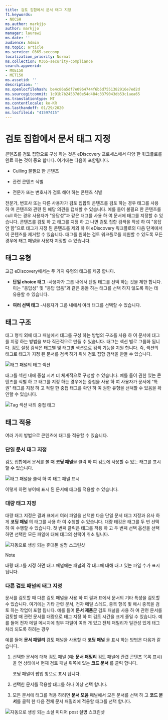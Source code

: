 ```yaml
---
title: 검토 집합에서 문서 태그 지정
f1.keywords:
- NOCSH
ms.author: markjjo
author: markjjo
manager: laurawi
ms.date: ''
audience: Admin
ms.topic: article
ms.service: O365-seccomp
localization_priority: Normal
ms.collection: M365-security-compliance
search.appverid:
- MOE150
- MET150
ms.assetid: ''
description: ''
ms.openlocfilehash: be4c86a5df7e0964744f6b5d7551382916e7ed2d
ms.sourcegitcommit: 1c91b7b24537d0e54d484c3379043db53c1aea65
ms.translationtype: MT
ms.contentlocale: ko-KR
ms.lasthandoff: 01/29/2020
ms.locfileid: "41597415"
---
```

# <a name="tag-documents-in-a-review-set"></a>검토 집합에서 문서 태그 지정

콘텐츠를 검토 집합으로 구성 하는 것은 eDiscovery 프로세스에서 다양 한 워크플로를 완료 하는 것이 중요 합니다. 여기에는 다음이 포함됩니다.

-  Culling 불필요 한 콘텐츠

- 관련 콘텐츠 식별
 
-  전문가 또는 변호사가 검토 해야 하는 콘텐츠 식별

전문가, 변호사 또는 다른 사용자가 검토 집합의 콘텐츠를 검토 하는 경우 태그를 사용 하 여 콘텐츠와 관련 된 해당 의견을 캡처할 수 있습니다. 예를 들어 불필요 한 콘텐츠를 cull 하는 경우 사용자가 "응답성"과 같은 태그를 사용 하 여 문서에 태그를 지정할 수 있습니다. 콘텐츠를 검토 하 고 태그를 지정 하 고 나면 검토 집합 검색을 작성 하 여 "응답 안 함"으로 태그가 지정 된 콘텐츠를 제외 하 여 eDiscovery 워크플로의 다음 단계에서이 콘텐츠를 제거할 수 있습니다. 태그를 원하는 검토 워크플로를 지원할 수 있도록 모든 경우에 태그 패널을 사용자 지정할 수 있습니다.

## <a name="tag-types"></a>태그 유형

고급 eDiscovery에서는 두 가지 유형의 태그를 제공 합니다.

- **단일 choice 태그** -사용자가 그룹 내에서 단일 태그를 선택 하는 것을 제한 합니다. 이는 "응답성" 및 "응답 없음"과 같은 충돌 하는 태그를 선택 하지 않도록 하는 데 유용할 수 있습니다. 

- **여러 선택 태그** -사용자가 그룹 내에서 여러 태그를 선택할 수 있습니다.

## <a name="tag-structure"></a>태그 구조

태그 형식 외에 태그 패널에서 태그를 구성 하는 방법의 구조를 사용 하 여 문서에 태그를 지정 하는 방법을 보다 직관적으로 만들 수 있습니다. 태그는 섹션 별로 그룹화 됩니다. 검토 설정 검색은 태그별 및 태그별 섹션으로 검색 기능을 지원 합니다. 즉, 섹션의 태그로 태그가 지정 된 문서를 검색 하기 위해 검토 집합 검색을 만들 수 있습니다.

![태그 패널의 태그 섹션](media/Tagtypes.png)

태그를 섹션 내에 중첩 시켜 더 체계적으로 구성할 수 있습니다. 예를 들어 권한 있는 콘텐츠를 식별 하 고 태그를 지정 하는 경우에는 중첩을 사용 하 여 사용자가 문서에 "특권" 태그를 지정 하 고 적절 한 중첩 태그를 확인 하 여 권한 유형을 선택할 수 있음을 확인할 수 있습니다.

![Tag 섹션 내의 중첩 태그](media/Nestingtags.png)

## <a name="applying-tags"></a>태그 적용

여러 가지 방법으로 콘텐츠에 태그를 적용할 수 있습니다.

### <a name="tagging-a-single-document"></a>단일 문서 태그 지정

검토 집합에서 문서를 볼 때 **코딩 패널**을 클릭 하 여 검토에 사용할 수 있는 태그를 표시할 수 있습니다.

![태그 패널을 클릭 하 여 태그 패널 표시](media/Singledoctag.png)

이렇게 하면 뷰어에 표시 된 문서에 태그를 적용할 수 있습니다.

### <a name="bulk-tagging"></a>대량 태그 지정

대량 태그 지정은 결과 표에서 여러 파일을 선택한 다음 단일 문서 태그 지정과 유사 하 게 **코딩 패널** 의 태그를 사용 하 여 수행할 수 있습니다. 대량 태깅은 태그를 두 번 선택 하 여 수행할 수 있습니다. 첫 번째 클릭은 태그를 적용 하 고 두 번째 선택 옵션을 선택 하면 선택한 모든 파일에 대해 태그의 선택이 취소 됩니다.

![자동으로 생성 되는 휴대폰 설명 스크린샷](media/Bulktag.png)

> [!NOTE]
> 대량 태그를 지정 하면 태그 패널에는 패널의 각 태그에 대해 태그 있는 파일 수가 표시 됩니다.

### <a name="tagging-in-other-review-panels"></a>다른 검토 패널의 태그 지정

문서를 검토할 때 다른 검토 패널을 사용 하 여 결과 표에서 문서의 기타 특성을 검토할 수 있습니다. 여기에는 기타 관련 문서, 전자 메일 스레드, 중복 항목 및 해시 중복을 검토 하는 작업이 포함 됩니다. 예를 들어 **문서 제품군** 검토 패널을 사용 하 여 관련 문서를 검토할 때 관련 문서를 대량으로 태그 지정 하 여 검토 시간을 크게 줄일 수 있습니다. 예를 들어 전자 메일 메시지에 첨부 파일이 여러 개 있고 전체 패밀리가 일관성 있게 태그 처리 되도록 하려는 경우

예를 들어 **문서 패밀리** 검토 패널을 사용할 때 **코딩 패널** 을 표시 하는 방법은 다음과 같습니다.

1. 선택한 문서에 대해 검토 패널 (예: **문서 패밀리** 검토 패널에 관련 콘텐츠 목록 표시)을 연 상태에서 현재 검토 패널 위쪽에 있는 **코드 문서** 를 클릭 합니다.

   코딩 패널이 팝업 창으로 표시 됩니다.

2. 선택한 문서를 적용할 태그를 하나 이상 선택 합니다. 

3. 모든 문서에 태그를 적용 하려면 **문서 모음** 패널에서 모든 문서를 선택 하 고 **코드 문서**를 클릭 한 다음 전체 문서 패밀리에 적용할 태그를 선택 합니다.

![자동으로 생성 되는 소셜 미디어 post 설명 스크린샷](media/Relatedtag.png)
